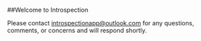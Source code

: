 ##Welcome to Introspection

Please contact introspectionapp@outlook.com for any questions, comments, or concerns and will respond shortly.
